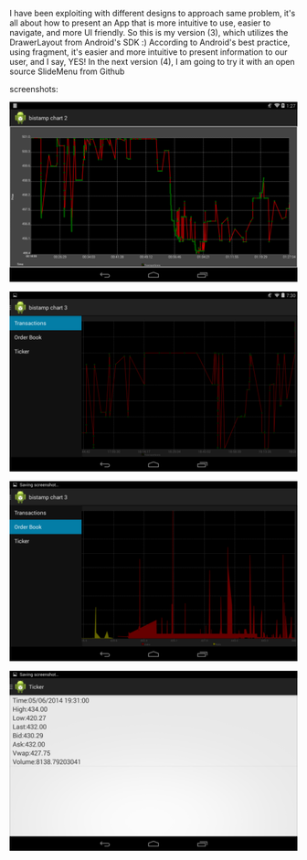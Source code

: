 I have been exploiting with different designs to approach same problem, it's all about how to present an App that is more intuitive to use, easier to navigate, and more UI friendly.
So this is my version (3), which utilizes the DrawerLayout from Android's SDK :)
According to Android's best practice, using fragment, it's easier and more intuitive to present information to our user, and I say, YES!
In the next version (4), I am going to try it with an open source SlideMenu from Github


screenshots:

![screenshot1](/img/Screenshot_transaction.png)

![screenshot2](/img/Screenshot_transaction_m.png)

![screenshot2](/img/Screenshot_orderbook.png)

![screenshot2](/img/Screenshot_ticker.png)
